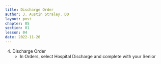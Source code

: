 ```yaml
---
title: Discharge Order
author: J. Austin Straley, DO
layout: post
chapter: 05
section: 01
lesson: 04
date: 2022-11-20
---
```


4. Discharge Order
    - In Orders, select Hospital Discharge and complete with your Senior